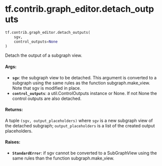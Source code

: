 <div itemscope itemtype="http://developers.google.com/ReferenceObject">
<meta itemprop="name" content="tf.contrib.graph_editor.detach_outputs" />
<meta itemprop="path" content="Stable" />
</div>

# tf.contrib.graph_editor.detach_outputs

``` python
tf.contrib.graph_editor.detach_outputs(
    sgv,
    control_outputs=None
)
```

Detach the output of a subgraph view.

#### Args:

* <b>`sgv`</b>: the subgraph view to be detached. This argument is converted to a
    subgraph using the same rules as the function subgraph.make_view.
    Note that sgv is modified in place.
* <b>`control_outputs`</b>: a util.ControlOutputs instance or None. If not None the
    control outputs are also detached.

#### Returns:

A tuple `(sgv, output_placeholders)` where
  `sgv` is a new subgraph view of the detached subgraph;
  `output_placeholders` is a list of the created output placeholders.

#### Raises:

* <b>`StandardError`</b>: if sgv cannot be converted to a SubGraphView using
    the same rules than the function subgraph.make_view.